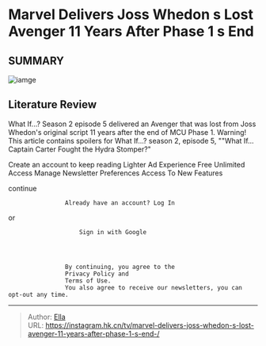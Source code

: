 # Marvel Delivers Joss Whedon s Lost Avenger 11 Years After Phase 1 s End 


## SUMMARY 

![iamge](https://static1.srcdn.com/wordpress/wp-content/uploads/2023/12/hawkeye-captain-america-and-black-widow-walk-down-a-helicarier-hallway-in-the-avengers-2012.jpg)

## Literature Review
What If...? Season 2 episode 5 delivered an Avenger that was lost from Joss Whedon&#39;s original script 11 years after the end of MCU Phase 1.
 Warning! This article contains spoilers for What If...? season 2, episode 5, &#34;&#34;What If... Captain Carter Fought the Hydra Stomper?&#34;



Create an account to keep reading
Lighter Ad Experience
Free Unlimited Access
Manage Newsletter Preferences
Access To New Features




continue





                    Already have an account? Log In



or

                        Sign in with Google
                    



                    By continuing, you agree to the
                    Privacy Policy and
                    Terms of Use.
                    You also agree to receive our newsletters, you can opt-out any time.
                





---

> Author: [Ella](https://instagram.hk.cn/)  
> URL: https://instagram.hk.cn/tv/marvel-delivers-joss-whedon-s-lost-avenger-11-years-after-phase-1-s-end-/  

